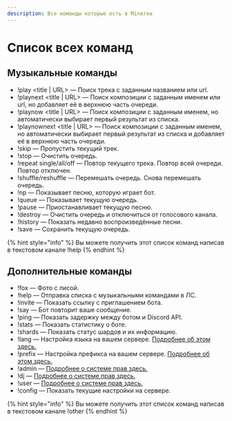 ```yaml
---
description: Все команды которые есть в Minerea
---
```


# Список всех команд

## Музыкальные команды

* !play \<title | URL> — Поиск трека с заданным названием или url.
* !playnext \<title | URL> — Поиск композиции с заданным именем или url, но добавляет её в верхнюю часть очереди.
* !playnow \<title | URL> — Поиск композиции с заданным именем, но автоматически выбирает первый результат из списка.
* !playnownext \<title | URL> — Поиск композиции с заданным именем, но автоматически выбирает первый результат из списка и добавляет её в верхнюю часть очереди.
* !skip — Пропустить текущий трек.
* !stop — Очистить очередь.
* !repeat single/all/off — Повтор текущего трека. Повтор всей очереди. Повтор отключен.
* !shuffle/reshuffle — Перемешать очередь. Снова перемешать очередь.
* !np — Показывает песню, которую играет бот.
* !queue — Показывает текущую очередь.
* !pause — Приостанавливает текущую песню.
* !destroy — Очистить очередь и отключиться от голосового канала.
* !history — Показать недавно воспроизведённые песни.
* !save — Сохранить текущую очередь.

{% hint style="info" %}
Вы можете получить этот список команд написав в текстовом канале !help
{% endhint %}

## Дополнительные команды

* !fox — Фото с лисой.
* !help — Отправка списка с музыкальными командами в ЛС.
* !invite — Показать ссылку с приглашением бота.
* !say — Бот повторит ваше сообщение.
* !ping — Показать задержку между ботом и Discord API.
* !stats — Показать статистику о боте.
* !shards — Показать статус шардов и их информацию.
* !lang — Настройка языка на вашем сервере. [Подробнее об этом здесь.](changing-config.md#nastroika-yazyka)
* !prefix — Настройка префикса на вашем сервере. [Подробнее об этом здесь.](changing-config.md#izmenenie-prefiksa)
* !admin — [Подробнее о системе прав здесь.](permission-system.md)
* !dj — [Подробнее о системе прав здесь.](permission-system.md)
* !user — [Подробнее о системе прав здесь.](permission-system.md)
* !config — Показать текущие настройки на сервере.

{% hint style="info" %}
Вы можете получить этот список команд написав в текстовом канале !other
{% endhint %}
